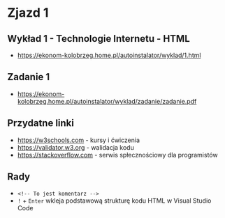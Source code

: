 # Zjazd 1

## Wykład 1 - Technologie Internetu - HTML
- <https://ekonom-kolobrzeg.home.pl/autoinstalator/wyklad/1.html>

## Zadanie 1
- <https://ekonom-kolobrzeg.home.pl/autoinstalator/wyklad/zadanie/zadanie.pdf>

## Przydatne linki
- <https://w3schools.com> - kursy i ćwiczenia 
- <https://validator.w3.org> - walidacja kodu 
- <https://stackoverflow.com> - serwis spłecznościowy dla programistów 

## Rady
- `<!-- To jest komentarz -->` 
- `!` + `Enter` wkleja podstawową strukturę kodu HTML w Visual Studio Code

